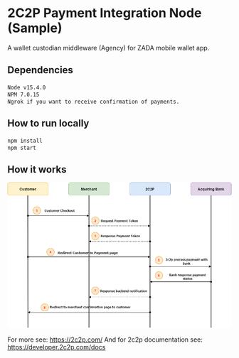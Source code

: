 # 2C2P Payment Integration Node (Sample)

A wallet custodian middleware (Agency) for ZADA mobile wallet app.

## Dependencies

```
Node v15.4.0
NPM 7.0.15
Ngrok if you want to receive confirmation of payments.
```

## How to run locally

```
npm install
npm start
```

## How it works

![alt tag](/howitworks.png)

For more see: https://2c2p.com/
And for 2c2p documentation see: https://developer.2c2p.com/docs
